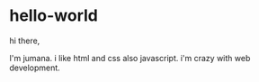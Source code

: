 # hello-world
hi there,

I'm jumana.
i like html and css also javascript.
i'm crazy with web development.
